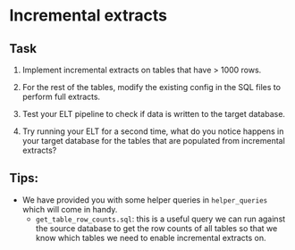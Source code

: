 # Incremental extracts 

## Task 

1. Implement incremental extracts on tables that have > 1000 rows. 

2. For the rest of the tables, modify the existing config in the SQL files to perform full extracts. 

3. Test your ELT pipeline to check if data is written to the target database. 

4. Try running your ELT for a second time, what do you notice happens in your target database for the tables that are populated from incremental extracts? 

## Tips:
- We have provided you with some helper queries in `helper_queries` which will come in handy. 
    - `get_table_row_counts.sql`: this is a useful query we can run against the source database to get the row counts of all tables so that we know which tables we need to enable incremental extracts on. 

